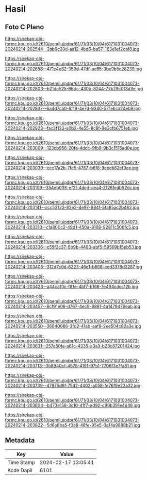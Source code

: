 # Hasil

## Foto C Plano

https://sirekap-obj-formc.kpu.go.id/2610/pemilu/pdpr/61/71/03/10/04/6171031004073-20240214-202544--3bb9c30d-aa12-4bd6-ba57-163d1ef2caf8.jpg

https://sirekap-obj-formc.kpu.go.id/2610/pemilu/pdpr/61/71/03/10/04/6171031004073-20240214-202658--471c4e82-359d-47df-ae65-3be9b5c28239.jpg

https://sirekap-obj-formc.kpu.go.id/2610/pemilu/pdpr/61/71/03/10/04/6171031004073-20240214-202803--b21dc525-66dc-430b-8244-77b29c0f3d3e.jpg

https://sirekap-obj-formc.kpu.go.id/2610/pemilu/pdpr/61/71/03/10/04/6171031004073-20240214-202837--6a4d7ca0-6f19-4e7d-9340-571ebca24eb9.jpg

https://sirekap-obj-formc.kpu.go.id/2610/pemilu/pdpr/61/71/03/10/04/6171031004073-20240214-202923--fac3f133-a0b2-4e55-8c8f-9e3cfb6751eb.jpg

https://sirekap-obj-formc.kpu.go.id/2610/pemilu/pdpr/61/71/03/10/04/6171031004073-20240214-203009--123cb956-20fa-4ddc-9fb9-9b3c1515ad0e.jpg

https://sirekap-obj-formc.kpu.go.id/2610/pemilu/pdpr/61/71/03/10/04/6171031004073-20240214-203039--ccc17a2b-7fc5-4787-b6f8-9ceeb82ef9ee.jpg

https://sirekap-obj-formc.kpu.go.id/2610/pemilu/pdpr/61/71/03/10/04/6171031004073-20240214-203109--354eb038-ef2f-4ded-aea4-2126fedb92dc.jpg

https://sirekap-obj-formc.kpu.go.id/2610/pemilu/pdpr/61/71/03/10/04/6171031004073-20240214-203141--acc53123-82e2-4e97-9841-5fa85ac2b462.jpg

https://sirekap-obj-formc.kpu.go.id/2610/pemilu/pdpr/61/71/03/10/04/6171031004073-20240214-203310--c1a800c2-49d1-450a-8108-92811c506fc5.jpg

https://sirekap-obj-formc.kpu.go.id/2610/pemilu/pdpr/61/71/03/10/04/6171031004073-20240214-203336--c55f2c37-6b9b-4463-abf5-59509b15eb53.jpg

https://sirekap-obj-formc.kpu.go.id/2610/pemilu/pdpr/61/71/03/10/04/6171031004073-20240214-203405--312d7c0d-6223-46e1-b866-ced3378d3287.jpg

https://sirekap-obj-formc.kpu.go.id/2610/pemilu/pdpr/61/71/03/10/04/6171031004073-20240214-203423--a44ca10c-f81e-4bf7-b168-7e494cdcc12b.jpg

https://sirekap-obj-formc.kpu.go.id/2610/pemilu/pdpr/61/71/03/10/04/6171031004073-20240214-203457--8cf91e08-d767-4ec9-9881-4a1479476eab.jpg

https://sirekap-obj-formc.kpu.go.id/2610/pemilu/pdpr/61/71/03/10/04/6171031004073-20240214-203550--36640088-3fd2-41ab-aaf6-2ee504c82a3e.jpg

https://sirekap-obj-formc.kpu.go.id/2610/pemilu/pdpr/61/71/03/10/04/6171031004073-20240214-203631--257a50fa-a61c-4335-a3a3-b23c87201424.jpg

https://sirekap-obj-formc.kpu.go.id/2610/pemilu/pdpr/61/71/03/10/04/6171031004073-20240214-203713--3b8940cf-4578-4191-97b1-7706f3e7fa81.jpg

https://sirekap-obj-formc.kpu.go.id/2610/pemilu/pdpr/61/71/03/10/04/6171031004073-20240214-203739--47875d9f-75d2-4402-a058-fe76f9e23a32.jpg

https://sirekap-obj-formc.kpu.go.id/2610/pemilu/pdpr/61/71/03/10/04/6171031004073-20240214-203804--b473e158-3c10-41f7-ad92-c90b391e4d48.jpg

https://sirekap-obj-formc.kpu.go.id/2610/pemilu/pdpr/61/71/03/10/04/6171031004073-20240214-203822--5d6a8ba5-f3a8-48fe-95e5-0a14a9888b21.jpg


## Metadata

| Key        | Value               |
| ---------- | ------------------- |
| Time Stamp | 2024-02-17 13:05:41 |
| Kode Dapil | 6101                |



